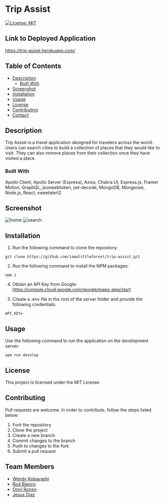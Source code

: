 # Trip Assist
[![License: MIT](https://img.shields.io/badge/License-MIT-yellow.svg)](https://opensource.org/licenses/MIT)

## Link to Deployed Application
https://trip-assist.herokuapp.com/

## Table of Contents
* [Description](#description)
  * [Built With](#built-with)
* [Screenshot](#screenshot) 
* [Installation](#installation)
* [Usage](#usage)
* [License](#license)
* [Contributing](#contributing)
* [Contact](#contact)

## Description
Trip Assist is a travel application designed for travelers across the world. Users can search cities to build a collection of places that they would like to visit. They can also remove places from their collection once they have visited a place.

### Built With
Apollo Client, Apollo Server (Express), Axios, Chakra UI, Express.js, Framer Motion, GraphQL, jsonwebtoken, jwt-decode, MongoDB, Mongoose, Node.js, React, sweetalert2

## Screenshot
<img src="assets\README-screenshot1.png" alt="home">
<img src="assets\README-screenshot2.png" alt="search">

## Installation
1. Run the following command to clone the repository:
```
git clone https://github.com/iamalittleforest/trip-assist.git
```
2. Run the following command to install the NPM packages:
```
npm i
```
4. Obtain an API Key from Google: https://console.cloud.google.com/google/maps-apis/start 

5. Create a .env file in the root of the server folder and provide the following credentials:
```
API_KEY=
```

## Usage
Use the following command to run the application on the development server:
```
npm run develop
```

## License
This project is licensed under the MIT License.

## Contributing
Pull requests are welcome. In order to contribute, follow the steps listed below:
1. Fork the repository
2. Clone the project
3. Create a new branch
4. Commit changes to the branch
5. Push to changes to the fork
6. Submit a pull request

## Team Members
- [Wendy Kobayashi](https://github.com/iamalittleforest)
- [Rod Blanco](https://github.com/rodablanco)
- [Omri Ronen](https://github.com/Omrironen4)
- [Jesus Diaz](https://github.com/J-Diaz103)
